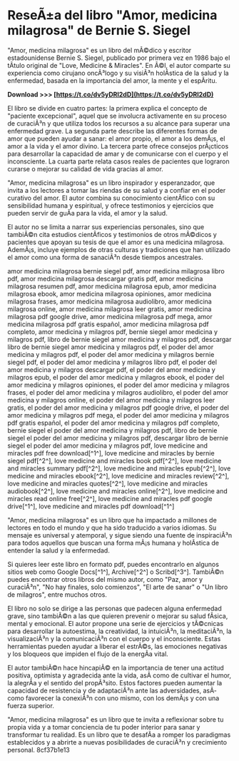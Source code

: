 # ReseÃ±a del libro "Amor, medicina milagrosa" de Bernie S. Siegel
 
"Amor, medicina milagrosa" es un libro del mÃ©dico y escritor estadounidense Bernie S. Siegel, publicado por primera vez en 1986 bajo el tÃ­tulo original de "Love, Medicine & Miracles". En Ã©l, el autor comparte su experiencia como cirujano oncÃ³logo y su visiÃ³n holÃ­stica de la salud y la enfermedad, basada en la importancia del amor, la mente y el espÃ­ritu.
 
**Download >>> [https://t.co/dv5yDRl2dD](https://t.co/dv5yDRl2dD)**


 
El libro se divide en cuatro partes: la primera explica el concepto de "paciente excepcional", aquel que se involucra activamente en su proceso de curaciÃ³n y que utiliza todos los recursos a su alcance para superar una enfermedad grave. La segunda parte describe las diferentes formas de amor que pueden ayudar a sanar: el amor propio, el amor a los demÃ¡s, el amor a la vida y el amor divino. La tercera parte ofrece consejos prÃ¡cticos para desarrollar la capacidad de amar y de comunicarse con el cuerpo y el inconsciente. La cuarta parte relata casos reales de pacientes que lograron curarse o mejorar su calidad de vida gracias al amor.
 
"Amor, medicina milagrosa" es un libro inspirador y esperanzador, que invita a los lectores a tomar las riendas de su salud y a confiar en el poder curativo del amor. El autor combina su conocimiento cientÃ­fico con su sensibilidad humana y espiritual, y ofrece testimonios y ejercicios que pueden servir de guÃ­a para la vida, el amor y la salud.
  
El autor no se limita a narrar sus experiencias personales, sino que tambiÃ©n cita estudios cientÃ­ficos y testimonios de otros mÃ©dicos y pacientes que apoyan su tesis de que el amor es una medicina milagrosa. AdemÃ¡s, incluye ejemplos de otras culturas y tradiciones que han utilizado el amor como una forma de sanaciÃ³n desde tiempos ancestrales.
 
amor medicina milagrosa bernie siegel pdf,  amor medicina milagrosa libro pdf,  amor medicina milagrosa descargar gratis pdf,  amor medicina milagrosa resumen pdf,  amor medicina milagrosa epub,  amor medicina milagrosa ebook,  amor medicina milagrosa opiniones,  amor medicina milagrosa frases,  amor medicina milagrosa audiolibro,  amor medicina milagrosa online,  amor medicina milagrosa leer gratis,  amor medicina milagrosa pdf google drive,  amor medicina milagrosa pdf mega,  amor medicina milagrosa pdf gratis español,  amor medicina milagrosa pdf completo,  amor medicina y milagros pdf,  bernie siegel amor medicina y milagros pdf,  libro de bernie siegel amor medicina y milagros pdf,  descargar libro de bernie siegel amor medicina y milagros pdf,  el poder del amor medicina y milagros pdf,  el poder del amor medicina y milagros bernie siegel pdf,  el poder del amor medicina y milagros libro pdf,  el poder del amor medicina y milagros descargar pdf,  el poder del amor medicina y milagros epub,  el poder del amor medicina y milagros ebook,  el poder del amor medicina y milagros opiniones,  el poder del amor medicina y milagros frases,  el poder del amor medicina y milagros audiolibro,  el poder del amor medicina y milagros online,  el poder del amor medicina y milagros leer gratis,  el poder del amor medicina y milagros pdf google drive,  el poder del amor medicina y milagros pdf mega,  el poder del amor medicina y milagros pdf gratis español,  el poder del amor medicina y milagros pdf completo,  bernie siegel el poder del amor medicina y milagros pdf,  libro de bernie siegel el poder del amor medicina y milagros pdf,  descargar libro de bernie siegel el poder del amor medicina y milagros pdf,  love medicine and miracles pdf free download[^1^],  love medicine and miracles by bernie siegel pdf[^2^],  love medicine and miracles book pdf[^2^],  love medicine and miracles summary pdf[^2^],  love medicine and miracles epub[^2^],  love medicine and miracles ebook[^2^],  love medicine and miracles review[^2^],  love medicine and miracles quotes[^2^],  love medicine and miracles audiobook[^2^],  love medicine and miracles online[^2^],  love medicine and miracles read online free[^2^],  love medicine and miracles pdf google drive[^1^],  love medicine and miracles pdf download[^1^]
 
"Amor, medicina milagrosa" es un libro que ha impactado a millones de lectores en todo el mundo y que ha sido traducido a varios idiomas. Su mensaje es universal y atemporal, y sigue siendo una fuente de inspiraciÃ³n para todos aquellos que buscan una forma mÃ¡s humana y holÃ­stica de entender la salud y la enfermedad.
 
Si quieres leer este libro en formato pdf, puedes encontrarlo en algunos sitios web como Google Docs[^1^], Archive[^2^] o Scribd[^3^]. TambiÃ©n puedes encontrar otros libros del mismo autor, como "Paz, amor y curaciÃ³n", "No hay finales, solo comienzos", "El arte de sanar" o "Un libro de milagros", entre muchos otros.
  
El libro no solo se dirige a las personas que padecen alguna enfermedad grave, sino tambiÃ©n a las que quieren prevenir o mejorar su salud fÃ­sica, mental y emocional. El autor propone una serie de ejercicios y tÃ©cnicas para desarrollar la autoestima, la creatividad, la intuiciÃ³n, la meditaciÃ³n, la visualizaciÃ³n y la comunicaciÃ³n con el cuerpo y el inconsciente. Estas herramientas pueden ayudar a liberar el estrÃ©s, las emociones negativas y los bloqueos que impiden el flujo de la energÃ­a vital.
 
El autor tambiÃ©n hace hincapiÃ© en la importancia de tener una actitud positiva, optimista y agradecida ante la vida, asÃ­ como de cultivar el humor, la alegrÃ­a y el sentido del propÃ³sito. Estos factores pueden aumentar la capacidad de resistencia y de adaptaciÃ³n ante las adversidades, asÃ­ como favorecer la conexiÃ³n con uno mismo, con los demÃ¡s y con una fuerza superior.
 
"Amor, medicina milagrosa" es un libro que te invita a reflexionar sobre tu propia vida y a tomar conciencia de tu poder interior para sanar y transformar tu realidad. Es un libro que te desafÃ­a a romper los paradigmas establecidos y a abrirte a nuevas posibilidades de curaciÃ³n y crecimiento personal.
 8cf37b1e13
 
